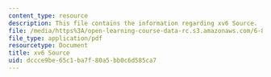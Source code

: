 ```yaml
---
content_type: resource
description: This file contains the information regarding xv6 Source.
file: /media/https%3A/open-learning-course-data-rc.s3.amazonaws.com/6-828-operating-system-engineering-fall-2012/dccce9be65c1ba7f80a5bb0c6d585ca7_MIT6_828F12_xv6-sourc-rev7.pdf
file_type: application/pdf
resourcetype: Document
title: xv6 Source
uid: dccce9be-65c1-ba7f-80a5-bb0c6d585ca7
---
```

